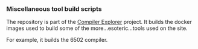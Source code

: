 ### Miscellaneous tool build scripts

The repository is part of the [Compiler Explorer](https://godbolt.org/) project. It builds
the docker images used to build some of the more...esoteric...tools used on the site.

For example, it builds the 6502 compiler.
